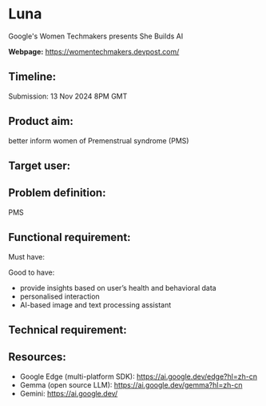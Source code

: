 # Luna

Google's Women Techmakers presents She Builds AI

**Webpage:** https://womentechmakers.devpost.com/


## Timeline:
Submission: 13 Nov 2024 8PM GMT

## Product aim: 
better inform women of Premenstrual syndrome (PMS)

## Target user:

## Problem definition:
PMS

## Functional requirement:
Must have:

Good to have:
- provide insights based on user’s health and behavioral data
- personalised interaction
- AI-based image and text processing assistant

## Technical requirement:


## Resources:
- Google Edge (multi-platform SDK): https://ai.google.dev/edge?hl=zh-cn
- Gemma (open source LLM): https://ai.google.dev/gemma?hl=zh-cn
- Gemini: https://ai.google.dev/
